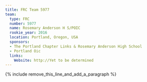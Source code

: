 ```yaml
---
title: FRC Team 5977
team:
  type: FRC
  number: 5977
  name: Rosemary Anderson H S/POIC
  rookie_year: 2016
  location: Portland, Oregon, USA
  sponsors:
  - The Portland Chapter Links & Rosemary Anderson High School
  - Portland Oic
  links:
    Website: http://Yet to be determined
---
```


{% include remove_this_line_and_add_a_paragraph %}
